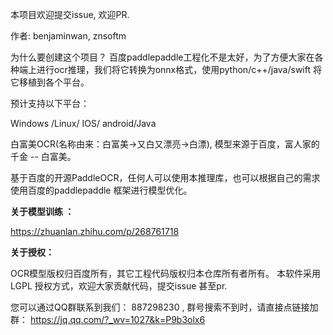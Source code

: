    本项目欢迎提交issue, 欢迎PR.
   
   作者: benjaminwan, znsoftm
   
   为什么要创建这个项目？ 百度paddlepaddle工程化不是太好，为了方便大家在各种端上进行ocr推理，我们将它转换为onnx格式，使用python/c++/java/swift 将它移植到各个平台。
   
   预计支持以下平台：
   
   Windows /Linux/ IOS/ android/Java
   
   白富美OCR(名称由来：白富美→又白又漂亮→白漂), 模型来源于百度，富人家的千金 -- 白富美。
 
基于百度的开源PaddleOCR，任何人可以使用本推理库，也可以根据自己的需求使用百度的paddlepaddle 框架进行模型优化。 


**关于模型训练 ：**

https://zhuanlan.zhihu.com/p/268761718


**关于授权：**

OCR模型版权归百度所有，其它工程代码版权归本仓库所有者所有。 本软件采用LGPL 授权方式，欢迎大家贡献代码，提交issue 甚至pr.


您可以通过QQ群联系到我们： 887298230 , 群号搜索不到时，请直接点链接加群： https://jq.qq.com/?_wv=1027&k=P9b3olx6


